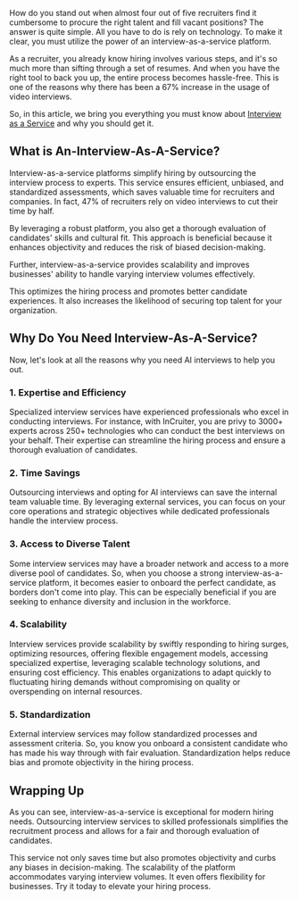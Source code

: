 How do you stand out when almost four out of five recruiters find it cumbersome to procure the right talent and fill vacant positions? The answer is quite simple. All you have to do is rely on technology. To make it clear, you must utilize the power of an interview-as-a-service platform.

As a recruiter, you already know hiring involves various steps, and it's so much more than sifting through a set of resumes. And when you have the right tool to back you up, the entire process becomes hassle-free. This is one of the reasons why there has been a 67% increase in the usage of video interviews. 

So, in this article, we bring you everything you must know about [Interview as a Service](https://incruiter.com/) and why you should get it. 

## What is An-Interview-As-A-Service?

Interview-as-a-service platforms simplify hiring by outsourcing the interview process to experts. This service ensures efficient, unbiased, and standardized assessments, which saves valuable time for recruiters and companies. In fact, 47% of recruiters rely on video interviews to cut their time by half.

By leveraging a robust platform, you also get a thorough evaluation of candidates' skills and cultural fit. This approach is beneficial because it enhances objectivity and reduces the risk of biased decision-making. 

Further, interview-as-a-service provides scalability and improves businesses' ability to handle varying interview volumes effectively. 

This optimizes the hiring process and promotes better candidate experiences. It also increases the likelihood of securing top talent for your organization.

## Why Do You Need Interview-As-A-Service?

Now, let's look at all the reasons why you need AI interviews to help you out. 

### 1. Expertise and Efficiency

Specialized interview services have experienced professionals who excel in conducting interviews. For instance, with InCruiter, you are privy to 3000+ experts across 250+ technologies who can conduct the best interviews on your behalf. Their expertise can streamline the hiring process and ensure a thorough evaluation of candidates.

### 2. Time Savings

Outsourcing interviews and opting for AI interviews can save the internal team valuable time. By leveraging external services, you can focus on your core operations and strategic objectives while dedicated professionals handle the interview process.

### 3. Access to Diverse Talent

Some interview services may have a broader network and access to a more diverse pool of candidates. So, when you choose a strong interview-as-a-service platform, it becomes easier to onboard the perfect candidate, as borders don't come into play. This can be especially beneficial if you are seeking to enhance diversity and inclusion in the workforce.

### 4. Scalability

Interview services provide scalability by swiftly responding to hiring surges, optimizing resources, offering flexible engagement models, accessing specialized expertise, leveraging scalable technology solutions, and ensuring cost efficiency. This enables organizations to adapt quickly to fluctuating hiring demands without compromising on quality or overspending on internal resources.

### 5. Standardization

External interview services may follow standardized processes and assessment criteria. So, you know you onboard a consistent candidate who has made his way through with fair evaluation. Standardization helps reduce bias and promote objectivity in the hiring process.

## Wrapping Up

As you can see, interview-as-a-service is exceptional for modern hiring needs. Outsourcing interview services to skilled professionals simplifies the recruitment process and allows for a fair and thorough evaluation of candidates. 

This service not only saves time but also promotes objectivity and curbs any biases in decision-making. The scalability of the platform accommodates varying interview volumes. It even offers flexibility for businesses. Try it today to elevate your hiring process.